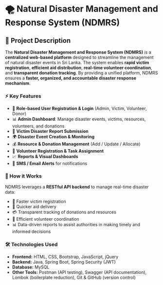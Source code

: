 ﻿# 🌪️ Natural Disaster Management and Response System (NDMRS)

## 📖 Project Description

The **Natural Disaster Management and Response System (NDMRS)** is a **centralized web-based platform** designed to streamline the management of natural disaster events in Sri Lanka. The system enables **rapid victim registration**, **efficient aid distribution**, **real-time volunteer coordination**, and **transparent donation tracking**. By providing a unified platform, NDMRS ensures a **faster, organized, and accountable disaster response mechanism**.

### ⚡ Key Features
- 👤 **Role-based User Registration & Login** (Admin, Victim, Volunteer, Donor)
- 📊 **Admin Dashboard**: Manage disaster events, victims, resources, volunteers, and donations
- 📝 **Victim Disaster Report Submission**
- 🌍 **Disaster Event Creation & Monitoring**
- 💰 **Resource & Donation Management** (Add / Update / Allocate)
- 🤝 **Volunteer Registration & Task Assignment**
- 📈 **Reports & Visual Dashboards**
- 📲 **SMS / Email Alerts** for notifications

### 🔧 How it Works
NDMRS leverages a **RESTful API backend** to manage real-time disaster data:
- 🚨 Faster victim registration
- 🏥 Quicker aid delivery
- 💳 Transparent tracking of donations and resources
- 👥 Efficient volunteer coordination
- 📊 Data-driven reports to assist authorities in making timely and informed decisions

### 🛠️ Technologies Used
- **Frontend:** HTML, CSS, Bootstrap, JavaScript, jQuery
- **Backend:** Java, Spring Boot, Spring Security (JWT)
- **Database:** MySQL
- **Other Tools:** Postman (API testing), Swagger (API documentation), Lombok (boilerplate reduction), Git & GitHub (version control)  
